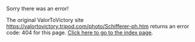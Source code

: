 

Sorry there was an error!

The original ValorToVictory site https://valortovictory.tripod.com/photo/Schifferer-ph.htm returns an error code: 404 for this page. [Click here to go to the index page](../index.md).